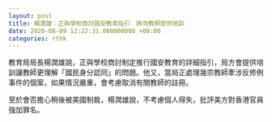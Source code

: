 ```yaml
---
layout: post
title: 楊潤雄︰正與學校商討國安教育指引　將向教師提供培訓
date: 2020-08-09 12:22:31.000000000 +08:00
categories: rthk
---
```


教育局局長楊潤雄說，正與學校商討制定推行國安教育的詳細指引，局方會提供培訓讓教師更理解「國民身分認同」的問題。他又，當局正處理幾宗教師牽涉反修例事件的個案，如果情況嚴重，會考慮取消有關教師的註冊。

至於會否擔心稍後被美國制裁，楊潤雄說，不考慮個人得失，批評美方對香港官員強加罪名。
